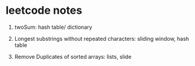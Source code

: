 # leetcode notes

1. twoSum: hash table/ dictionary

3. Longest substrings without repeated characters: sliding window, hash table

26. Remove Duplicates of sorted arrays: lists, slide

